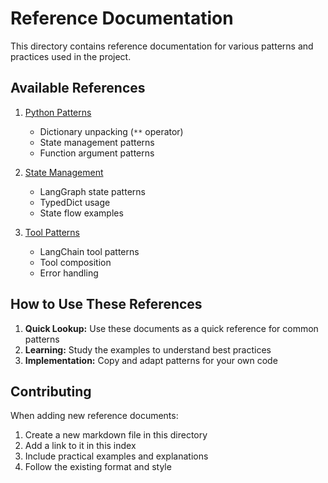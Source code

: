 # Reference Documentation

This directory contains reference documentation for various patterns and practices used in the project.

## Available References

1. [Python Patterns](./python_patterns.md)
   - Dictionary unpacking (`**` operator)
   - State management patterns
   - Function argument patterns

2. [State Management](./state_management.md)
   - LangGraph state patterns
   - TypedDict usage
   - State flow examples

3. [Tool Patterns](./tool_patterns.md)
   - LangChain tool patterns
   - Tool composition
   - Error handling

## How to Use These References

1. **Quick Lookup:** Use these documents as a quick reference for common patterns
2. **Learning:** Study the examples to understand best practices
3. **Implementation:** Copy and adapt patterns for your own code

## Contributing

When adding new reference documents:
1. Create a new markdown file in this directory
2. Add a link to it in this index
3. Include practical examples and explanations
4. Follow the existing format and style 